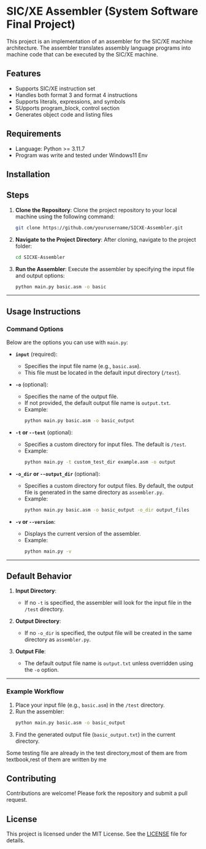 # SIC/XE Assembler (System Software Final Project)

This project is an implementation of an assembler for the SIC/XE machine architecture. The assembler translates assembly language programs into machine code that can be executed by the SIC/XE machine.

## Features

- Supports SIC/XE instruction set
- Handles both format 3 and format 4 instructions
- Supports literals, expressions, and symbols
- SUpports program_block, control section
- Generates object code and listing files

## Requirements
- Language: Python >= 3.11.7
- Program was write and tested under Windows11 Env

## Installation

## Steps

1. **Clone the Repository**:
    Clone the project repository to your local machine using the following command:
    ```sh
    git clone https://github.com/yourusername/SICXE-Assembler.git
    ```

2. **Navigate to the Project Directory**:
    After cloning, navigate to the project folder:
    ```sh
    cd SICXE-Assembler
    ```

3. **Run the Assembler**:
    Execute the assembler by specifying the input file and output options:
    ```sh
    python main.py basic.asm -o basic
    ```

---

## Usage Instructions

### Command Options
Below are the options you can use with `main.py`:

- **`input`** (required):
  - Specifies the input file name (e.g., `basic.asm`).
  - This file must be located in the default input directory (`/test`).

- **`-o`** (optional):
  - Specifies the name of the output file.
  - If not provided, the default output file name is `output.txt`.
  - Example:
    ```sh
    python main.py basic.asm -o basic_output
    ```

- **`-t` or `--test`** (optional):
  - Specifies a custom directory for input files. The default is `/test`.
  - Example:
    ```sh
    python main.py -t custom_test_dir example.asm -o output
    ```

- **`-o_dir` or `--output_dir`** (optional):
  - Specifies a custom directory for output files. By default, the output file is generated in the same directory as `assembler.py`.
  - Example:
    ```sh
    python main.py basic.asm -o basic_output -o_dir output_files
    ```

- **`-v` or `--version`**:
  - Displays the current version of the assembler.
  - Example:
    ```sh
    python main.py -v
    ```

---

## Default Behavior
1. **Input Directory**:
   - If no `-t` is specified, the assembler will look for the input file in the `/test` directory.

2. **Output Directory**:
   - If no `-o_dir` is specified, the output file will be created in the same directory as `assembler.py`.

3. **Output File**:
   - The default output file name is `output.txt` unless overridden using the `-o` option.

---

### Example Workflow
1. Place your input file (e.g., `basic.asm`) in the `/test` directory.
2. Run the assembler:
    ```sh
    python main.py basic.asm -o basic_output
    ```
3. Find the generated output file (`basic_output.txt`) in the current directory.

Some testing file are already in the test directory,most of them are from textbook,rest of them are written by me

## Contributing

Contributions are welcome! Please fork the repository and submit a pull request.

## License

This project is licensed under the MIT License. See the [LICENSE](LICENSE) file for details.
